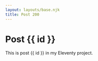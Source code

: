 ```yaml
---
layout: layouts/base.njk
title: Post 200
---
```


# Post {{ id }}

This is post {{ id }} in my Eleventy project.
